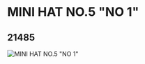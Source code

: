 # MINI HAT NO.5 "NO 1"
## 21485
![MINI HAT NO.5 "NO 1"](https://lc-www-live-s.legocdn.com/media/bricks/5/2/6116745.jpg)